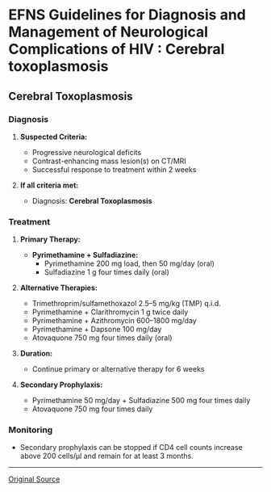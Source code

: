 # EFNS Guidelines for Diagnosis and Management of Neurological Complications of HIV : Cerebral toxoplasmosis

## Cerebral Toxoplasmosis

### Diagnosis

1. **Suspected Criteria:**
    - Progressive neurological deficits
    - Contrast-enhancing mass lesion(s) on CT/MRI
    - Successful response to treatment within 2 weeks

2. **If all criteria met:**
    - Diagnosis: **Cerebral Toxoplasmosis**

### Treatment

1. **Primary Therapy:**
    - **Pyrimethamine + Sulfadiazine:**
        - Pyrimethamine 200 mg load, then 50 mg/day (oral)
        - Sulfadiazine 1 g four times daily (oral)
    
2. **Alternative Therapies:**
    - Trimethroprim/sulfamethoxazol 2.5–5 mg/kg (TMP) q.i.d.
    - Pyrimethamine + Clarithromycin 1 g twice daily
    - Pyrimethamine + Azithromycin 600–1800 mg/day
    - Pyrimethamine + Dapsone 100 mg/day
    - Atovaquone 750 mg four times daily (oral)

3. **Duration:**
    - Continue primary or alternative therapy for 6 weeks

4. **Secondary Prophylaxis:**
    - Pyrimethamine 50 mg/day + Sulfadiazine 500 mg four times daily
    - Atovaquone 750 mg four times daily

### Monitoring
- Secondary prophylaxis can be stopped if CD4 cell counts increase above 200 cells/µl and remain for at least 3 months.

---

[Original Source](https://onlinelibrary.wiley.com/doi/10.1111/j.1468-1331.2004.00856.x)

